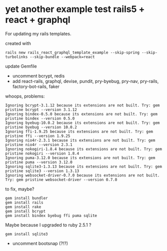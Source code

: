 # yet another example test rails5 + react + graphql

For updating my rails templates.

created with

    rails new rails_react_graphql_template_example --skip-spring --skip-turbolinks --skip-bundle --webpack=react

update Gemfile

- uncomment bcrypt, redis
- add react-rails, graphql, devise, pundit, pry-byebug, pry-nav, pry-rails, factory-bot-rails, faker

whoops, problems:

```
Ignoring bcrypt-3.1.12 because its extensions are not built. Try: gem pristine bcrypt --version 3.1.12
Ignoring bindex-0.5.0 because its extensions are not built. Try: gem pristine bindex --version 0.5.0
Ignoring byebug-10.0.2 because its extensions are not built. Try: gem pristine byebug --version 10.0.2
Ignoring ffi-1.9.25 because its extensions are not built. Try: gem pristine ffi --version 1.9.25
Ignoring nio4r-2.3.1 because its extensions are not built. Try: gem pristine nio4r --version 2.3.1
Ignoring nokogiri-1.8.4 because its extensions are not built. Try: gem pristine nokogiri --version 1.8.4
Ignoring puma-3.12.0 because its extensions are not built. Try: gem pristine puma --version 3.12.0
Ignoring sqlite3-1.3.13 because its extensions are not built. Try: gem pristine sqlite3 --version 1.3.13
Ignoring websocket-driver-0.7.0 because its extensions are not built. Try: gem pristine websocket-driver --version 0.7.0
```

to fix, maybe?

    gem install bundler
    gem install rails
    gem install rake
    gem install bcrypt
    gem install bindex byebug ffi puma sqlite

Maybe because I upgraded to ruby 2.5.1 ?

    gem install sqlite3

- uncomment bootsnap (?!?)
